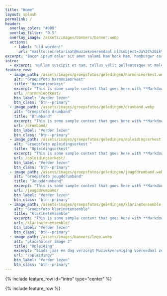 ```yaml
---
title: "Home"
layout: splash
permalink: /
header:
  overlay_color: "#000"
  overlay_filter: "0.5"
  overlay_image: /assets/images/banners/banner.webp
  actions:
    - label: "Lid worden!"
      url: "mailto:secretariaat@muziekvoerendaal.nl?subject=Ja%2C%20ik%20wil%20lid%20worden!&body=Beste%20Secretaris%2C%0A%0AIk%20ben%20zo%20enthausiast%20geworden%20van%20de%20website%20dat%20ik%20mij%20meteen%20lid%20wil%20maken.%20Ik%20speel%20%7Binstument%7D%20en%20wil%20mij%20graag%20bij%20%7Bgelediging%7D%20aansluiten.%0A%0AMet%20vriendelijke%20groet%2C%0A%0A%7Bvoornaam%20achternaam%7D"
excerpt: "Bacon ipsum dolor sit amet salami ham hock ham, hamburger corned beef short ribs kielbasa biltong t-bone drumstick tri-tip tail sirloin pork chop."
intro: 
  - excerpt: 'Nullam suscipit et nam, tellus velit pellentesque at malesuada, enim eaque. Quis nulla, netus tempor in diam gravida tincidunt, *proin faucibus* voluptate felis id sollicitudin. Centered with `type="center"`'
feature_row:
  - image_path: /assets/images/groepsfotos/geledingen/harmonieorkest.webp
    alt: "Groepsfoto harmonieorkest"
    title: "Harmonieorkest"
    excerpt: "This is some sample content that goes here with **Markdown** formatting."
    url: /harmonieorkest/
    btn_label: "Verder lezen"
    btn_class: "btn--primary"
  - image_path: /assets/images/groepsfotos/geledingen/drumband.webp
    alt: "Groepsfoto drumband"
    title: "Drumband"
    excerpt: "This is some sample content that goes here with **Markdown** formatting."
    url: /drumband/
    btn_label: "Verder lezen"
    btn_class: "btn--primary"
  - image_path: /assets/images/groepsfotos/geledingen/opleidingsorkest.webp
    alt: "Groepsfoto opleidingsorkest "
    title: "Opleidingsorkest"
    excerpt: "This is some sample content that goes here with **Markdown** formatting."
    url: /opleidingsorkest/
    btn_label: "Verder lezen"
    btn_class: "btn--primary"
  - image_path: /assets/images/groepsfotos/geledingen/jeugddrumband.webp
    alt: "Groepsfoto jeugddrumband"
    title: "Jeugddrumband"
    excerpt: "This is some sample content that goes here with **Markdown** formatting."
    url: /jeugddrumband/
    btn_label: "Verder lezen"
    btn_class: "btn--primary"
  - image_path: /assets/images/groepsfotos/geledingen/klarinetensemble.webp
    alt: "Groepsfoto klarinetensemble"
    title: "Klarinetensemble"
    excerpt: "This is some sample content that goes here with **Markdown** formatting."
    url: /klarinetenensemble/
    btn_label: "Verder lezen"
    btn_class: "btn--primary"
  - image_path: /assets/images/banners/logo.webp
    alt: "placeholder image 2"
    title: "Opleiding"
    excerpt: "Sinds jaar en dag verzorgt Muziekvereniging Voerendaal zelf het muziekonderwijs. Wat Muziekvereniging Voerendaal te bieden heeft aan Muziekonderwijs?"
    url: "/opleiding/"
    btn_label: "Verder lezen"
    btn_class: "btn--primary"
---
```


{% include feature_row id="intro" type="center" %}

{% include feature_row %}